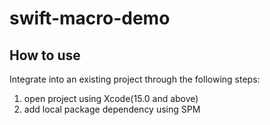 # swift-macro-demo

## How to use

Integrate into an existing project through the following steps:
1. open project using Xcode(15.0 and above)
2. add local package dependency using SPM
